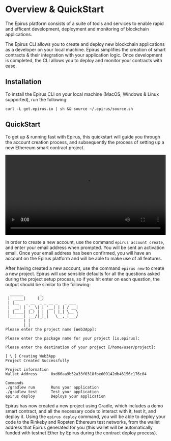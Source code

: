 # Overview & QuickStart

The Epirus platform consists of a suite of tools and services to enable rapid and efficent development, deployment and monitoring of blockchain applications.   

The Epirus CLI allows you to create and deploy new blockchain applications as a developer on your local machine. Epirus simplifies the creation of smart contracts & their integration with your application logic. Once development is completed, the CLI allows you to deploy and monitor your contracts with ease.


## Installation
To install the Epirus CLI on your local machine (MacOS, Windows & Linux supported), run the following:

```
curl -L get.epirus.io | sh && source ~/.epirus/source.sh
```

## QuickStart
To get up & running fast with Epirus, this quickstart will guide you through the account creation process, and subsequently the process of setting up a new Ethereum smart contract project.

<video width="100%" controls>
   <source src="img/epirus-quickstart.webm" type="video/mp4">
</video>

In order to create a new account, use the command `epirus account create`, and enter your email address when prompted. You will be sent an activation email. Once your email address has been confirmed, you will have an account on the Epirus platform and will be able to make use of all features.

After having created a new account, use the command `epirus new` to create a new project. Epirus will use sensible defaults for all the questions asked during the project setup process, so if you hit enter on each question, the output should be similar to the following:
```
  ______       _                
 |  ____|     (_)               
 | |__   _ __  _ _ __ _   _ ___ 
 |  __| | '_ \| | '__| | | / __|
 | |____| |_) | | |  | |_| \__ \
 |______| .__/|_|_|   \__,_|___/
        | |                     
        |_|                     
Please enter the project name [Web3App]:

Please enter the package name for your project [io.epirus]:

Please enter the destination of your project [/home/user/project]: 

[ \ ] Creating Web3App
Project Created Successfully

Project information
Wallet Address      0xd66aa9b52a33f0318fbe609142db46156c176c04

Commands
./gradlew run       Runs your application
./gradlew test      Test your application
epirus deploy       Deploys your application
```

Epirus has now created a new project using Gradle, which includes a demo smart contract, and all the necessary code to interact with it, test it, and deploy it. Using the `epirus deploy` command, you will be able to deploy your code to the Rinkeby and Ropsten Ethereum test networks, from the wallet address that Epirus generated for you (this wallet will be automatically funded with testnet Ether by Epirus during the contract deploy process).
